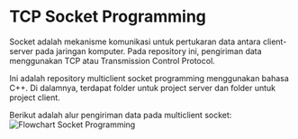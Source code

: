 # TCP Socket Programming
Socket adalah mekanisme komunikasi untuk pertukaran data antara client-server pada jaringan komputer. Pada repository ini, pengiriman data menggunakan TCP atau Transmission Control Protocol.</br>

Ini adalah repository multiclient socket programming menggunakan bahasa C++. Di dalamnya, terdapat folder untuk project server dan folder untuk project client.</br>

Berikut adalah alur pengiriman data pada multiclient socket:
![Flowchart Socket Programming](https://user-images.githubusercontent.com/55457999/124347917-319f2480-dc11-11eb-972f-7e7e166756d9.png)
